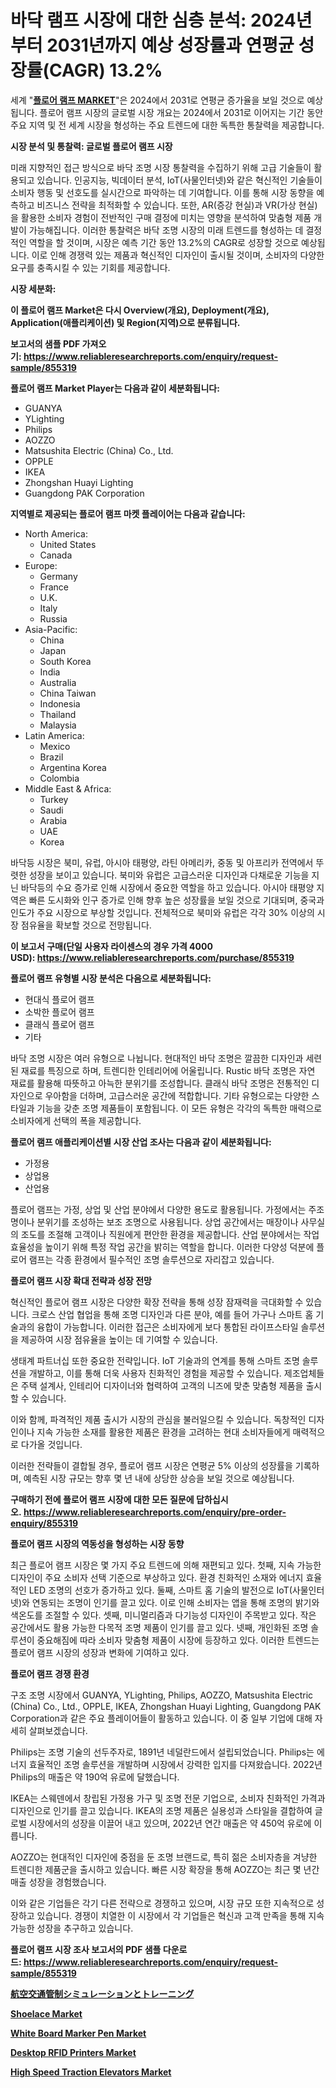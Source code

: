 <p><h1>바닥 램프 시장에 대한 심층 분석: 2024년부터 2031년까지 예상 성장률과 연평균 성장률(CAGR) 13.2%</h1></p><p>세계 "<strong><a href="https://www.reliableresearchreports.com/floor-lamp-r855319?utm_campaign=106&utm_medium=8&utm_source=Github&utm_content=ia&utm_term=16122024&utm_id=floor-lamp">플로어 램프 MARKET</a></strong>"은 2024에서 2031로 연평균 증가율을 보일 것으로 예상됩니다. 플로어 램프 시장의 글로벌 시장 개요는 2024에서 2031로 이어지는 기간 동안 주요 지역 및 전 세계 시장을 형성하는 주요 트렌드에 대한 독특한 통찰력을 제공합니다.</p>
<p><strong>시장 분석 및 통찰력: 글로벌 플로어 램프 시장</strong></p>
<p><p>미래 지향적인 접근 방식으로 바닥 조명 시장 통찰력을 수집하기 위해 고급 기술들이 활용되고 있습니다. 인공지능, 빅데이터 분석, IoT(사물인터넷)와 같은 혁신적인 기술들이 소비자 행동 및 선호도를 실시간으로 파악하는 데 기여합니다. 이를 통해 시장 동향을 예측하고 비즈니스 전략을 최적화할 수 있습니다. 또한, AR(증강 현실)과 VR(가상 현실)을 활용한 소비자 경험이 전반적인 구매 결정에 미치는 영향을 분석하여 맞춤형 제품 개발이 가능해집니다. 이러한 통찰력은 바닥 조명 시장의 미래 트렌드를 형성하는 데 결정적인 역할을 할 것이며, 시장은 예측 기간 동안 13.2%의 CAGR로 성장할 것으로 예상됩니다. 이로 인해 경쟁력 있는 제품과 혁신적인 디자인이 출시될 것이며, 소비자의 다양한 요구를 충족시킬 수 있는 기회를 제공합니다.</p><a href="%7CAUTHORITHY_DOMAIN_URL%7C?utm_campaign=106&utm_medium=8&utm_source=Github&utm_content=ia&utm_term=16122024&utm_id=floor-lamp"></a></p>
<p><strong>시장 세분화:</strong></p>
<p><strong>이 플로어 램프 Market은 다시 Overview(개요), Deployment(개요), Application(애플리케이션) 및 Region(지역)으로 분류됩니다.</strong></p>
<p><strong>보고서의 샘플 PDF 가져오기:&nbsp;<a href="https://www.reliableresearchreports.com/enquiry/request-sample/855319?utm_campaign=106&utm_medium=8&utm_source=Github&utm_content=ia&utm_term=16122024&utm_id=floor-lamp">https://www.reliableresearchreports.com/enquiry/request-sample/855319</a></strong><strong></strong></p>
<p><strong>플로어 램프 Market Player는 다음과 같이 세분화됩니다:</strong></p>
<p><ul><li>GUANYA</li><li>YLighting</li><li>Philips</li><li>AOZZO</li><li>Matsushita Electric (China) Co., Ltd.</li><li>OPPLE</li><li>IKEA</li><li>Zhongshan Huayi Lighting</li><li>Guangdong PAK Corporation </li></ul></p>
<p><strong>지역별로 제공되는 플로어 램프 마켓 플레이어는 다음과 같습니다:</strong></p>
<p><ul>
    <li>
        North America:
        <ul>
            <li>United States</li>
            <li>Canada</li>
        </ul>
    </li>
    <li>
        Europe:
        <ul>
            <li>Germany</li>
            <li>France</li>
            <li>U.K.</li>
            <li>Italy</li>
            <li>Russia</li>
        </ul>
    </li>
    <li>
        Asia-Pacific:
        <ul>
            <li>China</li>
            <li>Japan</li>
            <li>South Korea</li>
            <li>India</li>
            <li>Australia</li>
            <li>China Taiwan</li>
            <li>Indonesia</li>
            <li>Thailand</li>
            <li>Malaysia</li>
        </ul>
    </li>
    <li>
        Latin America:
        <ul>
            <li>Mexico</li>
            <li>Brazil</li>
            <li>Argentina Korea</li>
            <li>Colombia</li>
        </ul>
    </li>
    <li>
        Middle East & Africa:
        <ul>
            <li>Turkey</li>
            <li>Saudi</li>
            <li>Arabia</li>
            <li>UAE</li>
            <li>Korea</li>
        </ul>
    </li>
    </ul></p>
<p><p>바닥등 시장은 북미, 유럽, 아시아 태평양, 라틴 아메리카, 중동 및 아프리카 전역에서 뚜렷한 성장을 보이고 있습니다. 북미와 유럽은 고급스러운 디자인과 다채로운 기능을 지닌 바닥등의 수요 증가로 인해 시장에서 중요한 역할을 하고 있습니다. 아시아 태평양 지역은 빠른 도시화와 인구 증가로 인해 향후 높은 성장률을 보일 것으로 기대되며, 중국과 인도가 주요 시장으로 부상할 것입니다. 전체적으로 북미와 유럽은 각각 30% 이상의 시장 점유율을 확보할 것으로 전망됩니다.</p></p>
<p><strong>이 보고서 구매(단일 사용자 라이센스의 경우 가격 4000 USD):&nbsp;<a href="https://www.reliableresearchreports.com/purchase/855319?utm_campaign=106&utm_medium=8&utm_source=Github&utm_content=ia&utm_term=16122024&utm_id=floor-lamp">https://www.reliableresearchreports.com/purchase/855319</a></strong></p>
<p><strong>플로어 램프 유형별 시장 분석은 다음으로 세분화됩니다:</strong></p>
<p><ul><li>현대식 플로어 램프</li><li>소박한 플로어 램프</li><li>클래식 플로어 램프</li><li>기타</li></ul></p>
<p><p>바닥 조명 시장은 여러 유형으로 나뉩니다. 현대적인 바닥 조명은 깔끔한 디자인과 세련된 재료를 특징으로 하며, 트렌디한 인테리어에 어울립니다. Rustic 바닥 조명은 자연 재료를 활용해 따뜻하고 아늑한 분위기를 조성합니다. 클래식 바닥 조명은 전통적인 디자인으로 우아함을 더하며, 고급스러운 공간에 적합합니다. 기타 유형으로는 다양한 스타일과 기능을 갖춘 조명 제품들이 포함됩니다. 이 모든 유형은 각각의 독특한 매력으로 소비자에게 선택의 폭을 제공합니다.</p></p>
<p><strong>플로어 램프 애플리케이션별 시장 산업 조사는 다음과 같이 세분화됩니다:</strong></p>
<p><ul><li>가정용</li><li>상업용</li><li>산업용</li></ul></p>
<p><p>플로어 램프는 가정, 상업 및 산업 분야에서 다양한 용도로 활용됩니다. 가정에서는 주조명이나 분위기를 조성하는 보조 조명으로 사용됩니다. 상업 공간에서는 매장이나 사무실의 조도를 조절해 고객이나 직원에게 편안한 환경을 제공합니다. 산업 분야에서는 작업 효율성을 높이기 위해 특정 작업 공간을 밝히는 역할을 합니다. 이러한 다양성 덕분에 플로어 램프는 각종 환경에서 필수적인 조명 솔루션으로 자리잡고 있습니다.</p></p>
<p><strong>플로어 램프 시장 확대 전략과 성장 전망</strong></p>
<p><p>혁신적인 플로어 램프 시장은 다양한 확장 전략을 통해 성장 잠재력을 극대화할 수 있습니다. 크로스 산업 협업을 통해 조명 디자인과 다른 분야, 예를 들어 가구나 스마트 홈 기술과의 융합이 가능합니다. 이러한 접근은 소비자에게 보다 통합된 라이프스타일 솔루션을 제공하여 시장 점유율을 높이는 데 기여할 수 있습니다.</p><p>생태계 파트너십 또한 중요한 전략입니다. IoT 기술과의 연계를 통해 스마트 조명 솔루션을 개발하고, 이를 통해 더욱 사용자 친화적인 경험을 제공할 수 있습니다. 제조업체들은 주택 설계사, 인테리어 디자이너와 협력하여 고객의 니즈에 맞춘 맞춤형 제품을 출시할 수 있습니다.</p><p>이와 함께, 파격적인 제품 출시가 시장의 관심을 불러일으킬 수 있습니다. 독창적인 디자인이나 지속 가능한 소재를 활용한 제품은 환경을 고려하는 현대 소비자들에게 매력적으로 다가올 것입니다.</p><p>이러한 전략들이 결합될 경우, 플로어 램프 시장은 연평균 5% 이상의 성장률을 기록하며, 예측된 시장 규모는 향후 몇 년 내에 상당한 상승을 보일 것으로 예상됩니다.</p></p>
<p><strong>구매하기 전에 플로어 램프 시장에 대한 모든 질문에 답하십시오.&nbsp;<a href="https://www.reliableresearchreports.com/enquiry/pre-order-enquiry/855319?utm_campaign=106&utm_medium=8&utm_source=Github&utm_content=ia&utm_term=16122024&utm_id=floor-lamp">https://www.reliableresearchreports.com/enquiry/pre-order-enquiry/855319</a></strong><strong></strong></p>
<p><strong>플로어 램프 시장의 역동성을 형성하는 시장 동향</strong></p>
<p><p>최근 플로어 램프 시장은 몇 가지 주요 트렌드에 의해 재편되고 있다. 첫째, 지속 가능한 디자인이 주요 소비자 선택 기준으로 부상하고 있다. 환경 친화적인 소재와 에너지 효율적인 LED 조명의 선호가 증가하고 있다. 둘째, 스마트 홈 기술의 발전으로 IoT(사물인터넷)와 연동되는 조명이 인기를 끌고 있다. 이로 인해 소비자는 앱을 통해 조명의 밝기와 색온도를 조절할 수 있다. 셋째, 미니멀리즘과 다기능성 디자인이 주목받고 있다. 작은 공간에서도 활용 가능한 다목적 조명 제품이 인기를 끌고 있다. 넷째, 개인화된 조명 솔루션이 중요해짐에 따라 소비자 맞춤형 제품이 시장에 등장하고 있다. 이러한 트렌드는 플로어 램프 시장의 성장과 변화에 기여하고 있다.</p></p>
<p><strong>플로어 램프 경쟁 환경</strong></p>
<p><p>구조 조명 시장에서 GUANYA, YLighting, Philips, AOZZO, Matsushita Electric (China) Co., Ltd., OPPLE, IKEA, Zhongshan Huayi Lighting, Guangdong PAK Corporation과 같은 주요 플레이어들이 활동하고 있습니다. 이 중 일부 기업에 대해 자세히 살펴보겠습니다.</p><p>Philips는 조명 기술의 선두주자로, 1891년 네덜란드에서 설립되었습니다. Philips는 에너지 효율적인 조명 솔루션을 개발하며 시장에서 강력한 입지를 다져왔습니다. 2022년 Philips의 매출은 약 190억 유로에 달했습니다.</p><p>IKEA는 스웨덴에서 창립된 가정용 가구 및 조명 전문 기업으로, 소비자 친화적인 가격과 디자인으로 인기를 끌고 있습니다. IKEA의 조명 제품은 실용성과 스타일을 결합하여 글로벌 시장에서의 성장을 이끌어 내고 있으며, 2022년 연간 매출은 약 450억 유로에 이릅니다.</p><p>AOZZO는 현대적인 디자인에 중점을 둔 조명 브랜드로, 특히 젊은 소비자층을 겨냥한 트렌디한 제품군을 출시하고 있습니다. 빠른 시장 확장을 통해 AOZZO는 최근 몇 년간 매출 성장을 경험했습니다.</p><p>이와 같은 기업들은 각기 다른 전략으로 경쟁하고 있으며, 시장 규모 또한 지속적으로 성장하고 있습니다. 경쟁이 치열한 이 시장에서 각 기업들은 혁신과 고객 만족을 통해 지속 가능한 성장을 추구하고 있습니다.</p></p>
<p><strong>플로어 램프 시장 조사 보고서의 PDF 샘플 다운로드:&nbsp;<a href="https://www.reliableresearchreports.com/enquiry/request-sample/855319?utm_campaign=106&utm_medium=8&utm_source=Github&utm_content=ia&utm_term=16122024&utm_id=floor-lamp">https://www.reliableresearchreports.com/enquiry/request-sample/855319</a></strong></p>
<p><strong><p><a href="https://github.com/mohamedbakry57/Market-Research-Report-List-6/blob/main/584521627465.md?utm_campaign=106&utm_medium=8&utm_source=Github&utm_content=ia&utm_term=16122024&utm_id=floor-lamp">航空交通管制シミュレーションとトレーニング</a></p><p><a href="https://www.linkedin.com/pulse/global-overview-shoelace-market-revenue-share-player-sales-application-7isoe?utm_campaign=106&utm_medium=8&utm_source=Github&utm_content=ia&utm_term=16122024&utm_id=floor-lamp">Shoelace Market</a></p><p><a href="https://www.linkedin.com/pulse/estimating-white-board-marker-pen-market-size-future-growth-potential-scxhe?utm_campaign=106&utm_medium=8&utm_source=Github&utm_content=ia&utm_term=16122024&utm_id=floor-lamp">White Board Marker Pen Market</a></p><p><a href="https://github.com/vimar16th/Market-Research-Report-List-7/blob/main/desktop-rfid-printers-market.md?utm_campaign=106&utm_medium=8&utm_source=Github&utm_content=ia&utm_term=16122024&utm_id=floor-lamp">Desktop RFID Printers Market</a></p><p><a href="https://github.com/arionmp/Market-Research-Report-List-5/blob/main/high-speed-traction-elevators-market.md?utm_campaign=106&utm_medium=8&utm_source=Github&utm_content=ia&utm_term=16122024&utm_id=floor-lamp">High Speed Traction Elevators Market</a></p></strong></p>